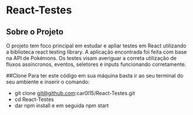 

# React-Testes

## Sobre o Projeto

O projeto tem foco principal em estudar e apliar testes em React
utilizando a biblioteca react testing library. 
A aplicação encontrada foi feita com base na API de Pokémons.
Os testes visam averiguar a correta utilização de fluxos assíncronos,
eventos, seletores e inputs funcionando corretamente.

##Clone
Para ter este código em sua máquina basta ir ao seu terminal do seu ambiente e inserir o comando:

- git clone git@github.com:car0l15/React-Testes.git
- cd React-Testes
- dar npm install e em seguida npm start
